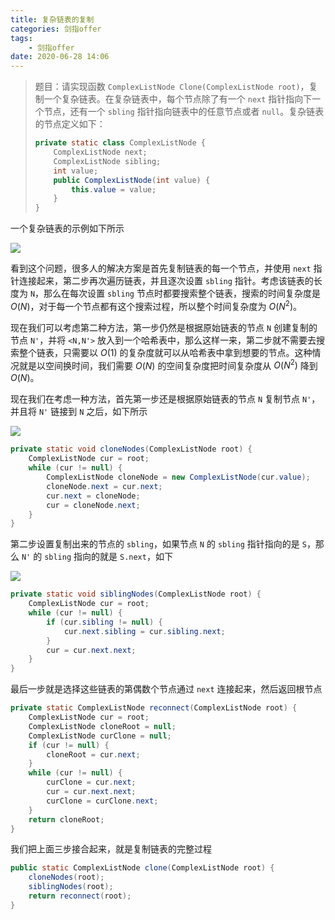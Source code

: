 ```yaml
---
title: 复杂链表的复制
categories: 剑指offer
tags:
	- 剑指offer
date: 2020-06-28 14:06
---
```


> 题目：请实现函数 `ComplexListNode Clone(ComplexListNode root)`，复制一个复杂链表。在复杂链表中，每个节点除了有一个 `next` 指针指向下一个节点，还有一个 `sbling` 指针指向链表中的任意节点或者 `null`。复杂链表的节点定义如下：
>
> ```java
> private static class ComplexListNode {
>     ComplexListNode next;
>     ComplexListNode sibling;
>     int value;
>     public ComplexListNode(int value) {
>         this.value = value;
>     }
> }
> ```

一个复杂链表的示例如下所示

<img src="https://gitee.com/lastknightcoder/blogimage/raw/master/202006281302.svg"/>

看到这个问题，很多人的解决方案是首先复制链表的每一个节点，并使用 `next` 指针连接起来，第二步再次遍历链表，并且逐次设置 `sbling` 指针。考虑该链表的长度为 `N`，那么在每次设置 `sbling` 节点时都要搜索整个链表，搜索的时间复杂度是 $O(N)$，对于每一个节点都有这个搜索过程，所以整个时间复杂度为 $O(N^2)$。

现在我们可以考虑第二种方法，第一步仍然是根据原始链表的节点 `N` 创建复制的节点 `N'`，并将 `<N,N'>` 放入到一个哈希表中，那么这样一来，第二步就不需要去搜索整个链表，只需要以 $O(1)$ 的复杂度就可以从哈希表中拿到想要的节点。这种情况就是以空间换时间，我们需要 $O(N)$ 的空间复杂度把时间复杂度从 $O(N^2)$ 降到 $O(N)$。

现在我们在考虑一种方法，首先第一步还是根据原始链表的节点 `N` 复制节点 `N'`，并且将 `N'` 链接到 `N` 之后，如下所示

<img src="https://gitee.com/lastknightcoder/blogimage/raw/master/202006281352.svg"/>

```java
private static void cloneNodes(ComplexListNode root) {
    ComplexListNode cur = root;
    while (cur != null) {
        ComplexListNode cloneNode = new ComplexListNode(cur.value);
        cloneNode.next = cur.next;
        cur.next = cloneNode;
        cur = cloneNode.next;
    }
}
```

第二步设置复制出来的节点的 `sbling`，如果节点 `N` 的 `sbling` 指针指向的是 `S`，那么 `N'` 的 `sbling` 指向的就是 `S.next`，如下

<img src="https://gitee.com/lastknightcoder/blogimage/raw/master/202006281356.svg"/>

```java
private static void siblingNodes(ComplexListNode root) {
    ComplexListNode cur = root;
    while (cur != null) {
        if (cur.sibling != null) {
            cur.next.sibling = cur.sibling.next;
        }
        cur = cur.next.next;
    }
}
```

最后一步就是选择这些链表的第偶数个节点通过 `next` 连接起来，然后返回根节点

```java
private static ComplexListNode reconnect(ComplexListNode root) {
    ComplexListNode cur = root;
    ComplexListNode cloneRoot = null;
    ComplexListNode curClone = null;
    if (cur != null) {
        cloneRoot = cur.next;
    }
    while (cur != null) {
        curClone = cur.next;
        cur = cur.next.next;
        curClone = curClone.next;
    }
    return cloneRoot;
}
```

我们把上面三步接合起来，就是复制链表的完整过程

```java
public static ComplexListNode clone(ComplexListNode root) {
    cloneNodes(root);
    siblingNodes(root);
    return reconnect(root);
}
```

